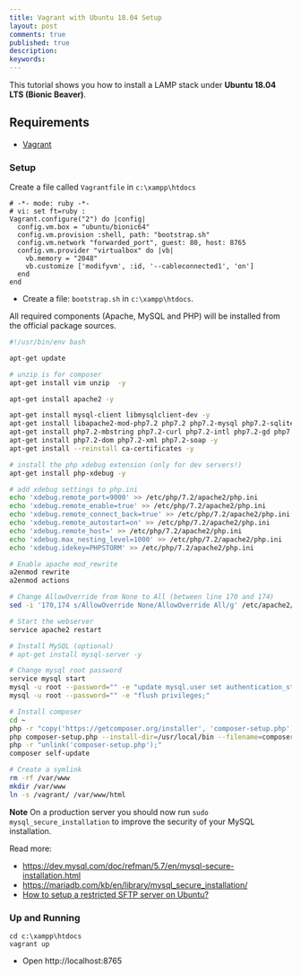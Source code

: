 ```yaml
---
title: Vagrant with Ubuntu 18.04 Setup
layout: post
comments: true
published: true
description: 
keywords: 
---
```


This tutorial shows you how to install a LAMP stack under **Ubuntu 18.04 LTS (Bionic Beaver)**.

## Requirements

* [Vagrant](https://www.vagrantup.com/downloads.html)

### Setup

Create a file called `Vagrantfile` in `c:\xampp\htdocs`

```vagrantfile
# -*- mode: ruby -*-
# vi: set ft=ruby :
Vagrant.configure("2") do |config|
  config.vm.box = "ubuntu/bionic64"
  config.vm.provision :shell, path: "bootstrap.sh"
  config.vm.network "forwarded_port", guest: 80, host: 8765
  config.vm.provider "virtualbox" do |vb|
    vb.memory = "2048"
    vb.customize ['modifyvm', :id, '--cableconnected1', 'on']
  end  
end
```

* Create a file: `bootstrap.sh` in `c:\xampp\htdocs`.

All required components (Apache, MySQL and PHP) will be installed from the official package sources. 

```sh
#!/usr/bin/env bash

apt-get update

# unzip is for composer
apt-get install vim unzip  -y

apt-get install apache2 -y

apt-get install mysql-client libmysqlclient-dev -y
apt-get install libapache2-mod-php7.2 php7.2 php7.2-mysql php7.2-sqlite -y
apt-get install php7.2-mbstring php7.2-curl php7.2-intl php7.2-gd php7.2-zip php7.2-bz2 -y
apt-get install php7.2-dom php7.2-xml php7.2-soap -y
apt-get install --reinstall ca-certificates -y

# install the php xdebug extension (only for dev servers!)
apt-get install php-xdebug -y

# add xdebug settings to php.ini
echo 'xdebug.remote_port=9000' >> /etc/php/7.2/apache2/php.ini
echo 'xdebug.remote_enable=true' >> /etc/php/7.2/apache2/php.ini
echo 'xdebug.remote_connect_back=true' >> /etc/php/7.2/apache2/php.ini
echo 'xdebug.remote_autostart=on' >> /etc/php/7.2/apache2/php.ini
echo 'xdebug.remote_host=' >> /etc/php/7.2/apache2/php.ini
echo 'xdebug.max_nesting_level=1000' >> /etc/php/7.2/apache2/php.ini
echo 'xdebug.idekey=PHPSTORM' >> /etc/php/7.2/apache2/php.ini

# Enable apache mod_rewrite
a2enmod rewrite
a2enmod actions

# Change AllowOverride from None to All (between line 170 and 174)
sed -i '170,174 s/AllowOverride None/AllowOverride All/g' /etc/apache2/apache2.conf

# Start the webserver
service apache2 restart

# Install MySQL (optional)
# apt-get install mysql-server -y

# Change mysql root password
service mysql start
mysql -u root --password="" -e "update mysql.user set authentication_string=password(''), plugin='mysql_native_password' where user='root';"
mysql -u root --password="" -e "flush privileges;"

# Install composer
cd ~
php -r "copy('https://getcomposer.org/installer', 'composer-setup.php');"
php composer-setup.php --install-dir=/usr/local/bin --filename=composer
php -r "unlink('composer-setup.php');"
composer self-update

# Create a symlink
rm -rf /var/www
mkdir /var/www
ln -s /vagrant/ /var/www/html
```

**Note** On a production server you should now run `sudo mysql_secure_installation` to improve the security of your MySQL installation.

Read more:

* <https://dev.mysql.com/doc/refman/5.7/en/mysql-secure-installation.html>
* <https://mariadb.com/kb/en/library/mysql_secure_installation/>
* [How to setup a restricted SFTP server on Ubuntu?](https://askubuntu.com/questions/420652/how-to-setup-a-restricted-sftp-server-on-ubuntu)

### Up and Running

```
cd c:\xampp\htdocs
vagrant up
```

* Open http://localhost:8765
